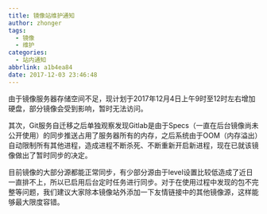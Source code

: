 ```yaml
---
title: 镜像站维护通知
author: zhonger
tags:
  - 镜像
  - 维护
categories:
  - 站内通知
abbrlink: a1b4ea84
date: 2017-12-03 23:46:48
---
```


由于镜像服务器存储空间不足，现计划于2017年12月4日上午9时至12时左右增加硬盘，部分镜像会受到影响，暂时无法访问。

其次，Git服务自迁移之后单独观察发现Gitlab是由于Specs（一直在后台镜像尚未公开使用）的同步推送占用了服务器所有的内存，之后系统由于OOM（内存溢出）自动限制所有其他进程，造成进程不断杀死、不断重新开启新进程，现在已就该镜像做出了暂时同步的决定。

目前镜像的大部分源都能正常同步，有少部分源由于level设置比较低造成了近日一直排不上，所以已启用后台定时任务进行同步。对于在使用过程中发现的包不完整等问题，我们建议大家除本镜像站外添加一下友情链接中的其他镜像源，这样能够最大限度容错。